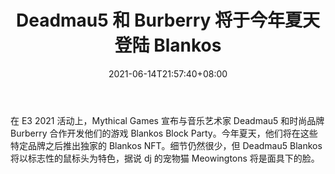 ﻿---
title: "Deadmau5 和 Burberry 将于今年夏天登陆 Blankos"
date: 2021-06-14T21:57:40+08:00
lastmod: 2021-06-14T16:45:40+08:00
draft: false
authors: ["Quincy"]
description: "在 E3 2021 活动上，Mythical Games 宣布与音乐艺术家 Deadmau5 和时尚品牌 Burberry 合作开发他们的游戏 Blankos Block Party。今年夏天，他们将在这些特定品牌之后推出独家的 Blankos NFT。细节仍然很少，但 Deadmau5 Blankos 将以标志性的鼠标头为特色，据说 dj 的宠物猫 Meowingtons 将是面具下的脸。"
featuredImage: "deadmau5-and-burberry-coming-to-blankos-this-summer.png"
tags: ["Virtual World","虚拟世界","Play to Earn"]
categories: ["news"]
news: ["虚拟世界"]
weight: 
lightgallery: true
pinned: false
recommend: false
recommend1: false
---

在 E3 2021 活动上，Mythical Games 宣布与音乐艺术家 Deadmau5 和时尚品牌 Burberry 合作开发他们的游戏 Blankos Block Party。今年夏天，他们将在这些特定品牌之后推出独家的 Blankos NFT。细节仍然很少，但 Deadmau5 Blankos 将以标志性的鼠标头为特色，据说 dj 的宠物猫 Meowingtons 将是面具下的脸。

<!--more-->

